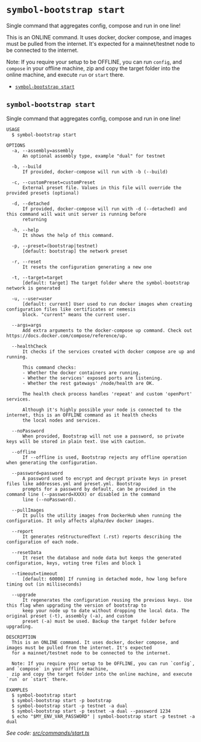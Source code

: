 `symbol-bootstrap start`
========================

Single command that aggregates config, compose and run in one line!

This is an ONLINE command. It uses docker, docker compose, and images must be pulled from the internet. It's expected for a mainnet/testnet node to be connected to the internet.

Note: If you require your setup to be OFFLINE, you can run `config`, and `compose` in your offline machine,
zip and copy the target folder into the online machine, and execute `run` or `start` there.

* [`symbol-bootstrap start`](#symbol-bootstrap-start)

## `symbol-bootstrap start`

Single command that aggregates config, compose and run in one line!

```
USAGE
  $ symbol-bootstrap start

OPTIONS
  -a, --assembly=assembly
      An optional assembly type, example "dual" for testnet

  -b, --build
      If provided, docker-compose will run with -b (--build)

  -c, --customPreset=customPreset
      External preset file. Values in this file will override the provided presets (optional)

  -d, --detached
      If provided, docker-compose will run with -d (--detached) and this command will wait unit server is running before 
      returning

  -h, --help
      It shows the help of this command.

  -p, --preset=(bootstrap|testnet)
      [default: bootstrap] the network preset

  -r, --reset
      It resets the configuration generating a new one

  -t, --target=target
      [default: target] The target folder where the symbol-bootstrap network is generated

  -u, --user=user
      [default: current] User used to run docker images when creating configuration files like certificates or nemesis 
      block. "current" means the current user.

  --args=args
      Add extra arguments to the docker-compose up command. Check out https://docs.docker.com/compose/reference/up.

  --healthCheck
      It checks if the services created with docker compose are up and running.

      This command checks:
      - Whether the docker containers are running.
      - Whether the services' exposed ports are listening.
      - Whether the rest gateways' /node/health are OK.

      The health check process handles 'repeat' and custom 'openPort' services.

      Although it's highly possible your node is connected to the internet, this is an OFFLINE command as it health checks 
      the local nodes and services.

  --noPassword
      When provided, Bootstrap will not use a password, so private keys will be stored in plain text. Use with caution.

  --offline
      If --offline is used, Bootstrap rejects any offline operation when generating the configuration.

  --password=password
      A password used to encrypt and decrypt private keys in preset files like addresses.yml and preset.yml. Bootstrap 
      prompts for a password by default, can be provided in the command line (--password=XXXX) or disabled in the command 
      line (--noPassword).

  --pullImages
      It pulls the utility images from DockerHub when running the configuration. It only affects alpha/dev docker images.

  --report
      It generates reStructuredText (.rst) reports describing the configuration of each node.

  --resetData
      It reset the database and node data but keeps the generated configuration, keys, voting tree files and block 1

  --timeout=timeout
      [default: 60000] If running in detached mode, how long before timing out (in milliseconds)

  --upgrade
      It regenerates the configuration reusing the previous keys. Use this flag when upgrading the version of bootstrap to 
      keep your node up to date without dropping the local data. The original preset (-t), assembly (-a), and custom 
      preset (-a) must be used. Backup the target folder before upgrading.

DESCRIPTION
  This is an ONLINE command. It uses docker, docker compose, and images must be pulled from the internet. It's expected 
  for a mainnet/testnet node to be connected to the internet.

  Note: If you require your setup to be OFFLINE, you can run `config`, and `compose` in your offline machine,
  zip and copy the target folder into the online machine, and execute `run` or `start` there.

EXAMPLES
  $ symbol-bootstrap start
  $ symbol-bootstrap start -p bootstrap
  $ symbol-bootstrap start -p testnet -a dual
  $ symbol-bootstrap start -p testnet -a dual --password 1234
  $ echo "$MY_ENV_VAR_PASSWORD" | symbol-bootstrap start -p testnet -a dual
```

_See code: [src/commands/start.ts](https://github.com/nemtech/symbol-bootstrap/blob/v0.4.5/src/commands/start.ts)_
